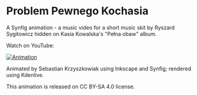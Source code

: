 Problem Pewnego Kochasia
======

A Synfig animation - a music video for a short music skit by Ryszard Sygitowicz hidden on Kasia Kowalska's "Pełna obaw" album.

Watch on YouTube:

[![Animation](http://img.youtube.com/vi/l9lvQ2faAI0/0.jpg)](http://www.youtube.com/watch?v=l9lvQ2faAI0)

Animated by Sebastian Krzyszkowiak using Inkscape and Synfig; rendered using Kdenlive.

This animation is released on CC BY-SA 4.0 license.
